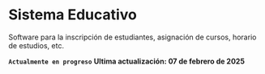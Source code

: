 # Sistema Educativo
Software para la inscripción de estudiantes, asignación de cursos, horario de estudios,
etc.

**<code>Actualmente en progreso</code>**
**Ultima actualización: 07 de febrero de 2025**